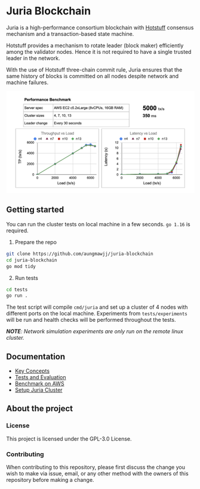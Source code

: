 # Juria Blockchain
Juria is a high-performance consortium blockchain with [Hotstuff](https://arxiv.org/abs/1803.05069) consensus mechanism and a transaction-based state machine.

Hotstuff provides a mechanism to rotate leader (block maker) efficiently among the validator nodes. Hence it is not required to have a single trusted leader in the network.

With the use of Hotstuff three-chain commit rule, Juria ensures that the same history of blocks is committed on all nodes despite network and machine failures.

![Benchmark](docs/assets/images/benchmark_juria.png)

## Getting started
You can run the cluster tests on local machine in a few seconds.
`go 1.16` is required.

1. Prepare the repo
```sh
git clone https://github.com/aungmawjj/juria-blockchain
cd juria-blockchain
go mod tidy
```

2. Run tests
```sh
cd tests
go run .
```
The test script will compile `cmd/juria` and set up a cluster of 4 nodes with different ports on the local machine.
Experiments from `tests/experiments` will be run and health checks will be performed throughout the tests.

***NOTE**: Network simulation experiments are only run on the remote linux cluster.*

## Documentation
* [Key Concepts](https://aungmawjj.github.io/juria-blockchain/key-concepts)
* [Tests and Evaluation](https://aungmawjj.github.io/juria-blockchain/tests-and-evaluation)
* [Benchmark on AWS](https://aungmawjj.github.io/juria-blockchain/benchmark-on-aws)
* [Setup Juria Cluster](https://aungmawjj.github.io/juria-blockchain/setup-juria-cluster)

## About the project
### License
This project is licensed under the GPL-3.0 License.

### Contributing
When contributing to this repository, please first discuss the change you wish to make via issue, email, or any other method with the owners of this repository before making a change.
